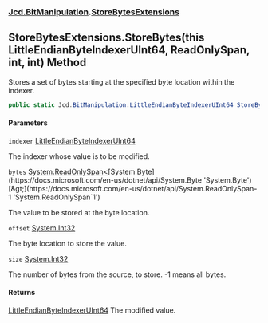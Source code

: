 ### [Jcd.BitManipulation](Jcd.BitManipulation.md 'Jcd.BitManipulation').[StoreBytesExtensions](Jcd.BitManipulation.StoreBytesExtensions.md 'Jcd.BitManipulation.StoreBytesExtensions')

## StoreBytesExtensions.StoreBytes(this LittleEndianByteIndexerUInt64, ReadOnlySpan<byte>, int, int) Method

Stores a set of bytes starting at the specified byte location within the indexer.

```csharp
public static Jcd.BitManipulation.LittleEndianByteIndexerUInt64 StoreBytes(this Jcd.BitManipulation.LittleEndianByteIndexerUInt64 indexer, System.ReadOnlySpan<byte> bytes, int offset, int size=-1);
```
#### Parameters

<a name='Jcd.BitManipulation.StoreBytesExtensions.StoreBytes(thisJcd.BitManipulation.LittleEndianByteIndexerUInt64,System.ReadOnlySpan_byte_,int,int).indexer'></a>

`indexer` [LittleEndianByteIndexerUInt64](Jcd.BitManipulation.LittleEndianByteIndexerUInt64.md 'Jcd.BitManipulation.LittleEndianByteIndexerUInt64')

The indexer whose value is to be modified.

<a name='Jcd.BitManipulation.StoreBytesExtensions.StoreBytes(thisJcd.BitManipulation.LittleEndianByteIndexerUInt64,System.ReadOnlySpan_byte_,int,int).bytes'></a>

`bytes` [System.ReadOnlySpan&lt;](https://docs.microsoft.com/en-us/dotnet/api/System.ReadOnlySpan-1 'System.ReadOnlySpan`1')[System.Byte](https://docs.microsoft.com/en-us/dotnet/api/System.Byte 'System.Byte')[&gt;](https://docs.microsoft.com/en-us/dotnet/api/System.ReadOnlySpan-1 'System.ReadOnlySpan`1')

The value to be stored at the byte location.

<a name='Jcd.BitManipulation.StoreBytesExtensions.StoreBytes(thisJcd.BitManipulation.LittleEndianByteIndexerUInt64,System.ReadOnlySpan_byte_,int,int).offset'></a>

`offset` [System.Int32](https://docs.microsoft.com/en-us/dotnet/api/System.Int32 'System.Int32')

The byte location to store the value.

<a name='Jcd.BitManipulation.StoreBytesExtensions.StoreBytes(thisJcd.BitManipulation.LittleEndianByteIndexerUInt64,System.ReadOnlySpan_byte_,int,int).size'></a>

`size` [System.Int32](https://docs.microsoft.com/en-us/dotnet/api/System.Int32 'System.Int32')

The number of bytes from the source, to store. -1 means all bytes.

#### Returns

[LittleEndianByteIndexerUInt64](Jcd.BitManipulation.LittleEndianByteIndexerUInt64.md 'Jcd.BitManipulation.LittleEndianByteIndexerUInt64')
The modified value.